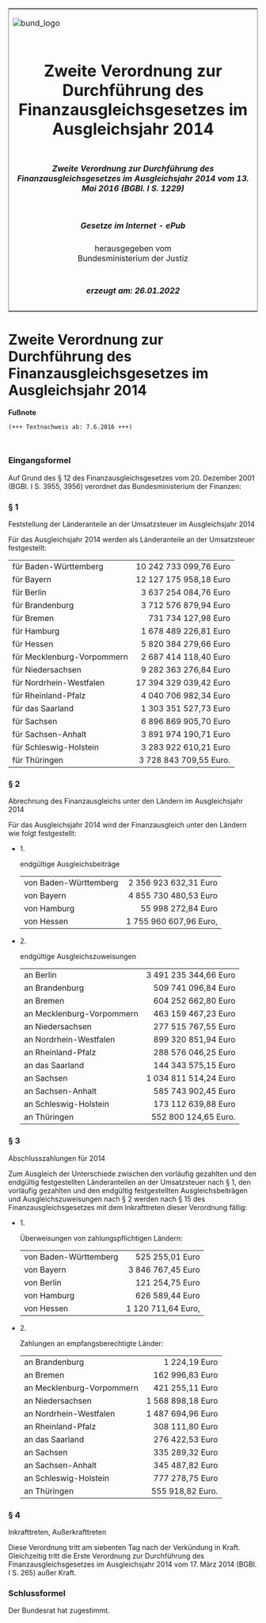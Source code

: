 <span id="DECKBLATT.html"></span>

<table border="0" frame="border" width="100%">

<tr valign="top">

<td align="left">

![bund\_logo](BfJ_2021_Web_de_de.gif)

</td>

<td align="right">

 

</td>

</tr>

<tr align="center" valign="middle">

<td colspan="2">

# Zweite Verordnung zur Durchführung des Finanzausgleichsgesetzes im Ausgleichsjahr 2014

</td>

</tr>

<tr align="center" valign="middle">

<td colspan="2">

##### Zweite Verordnung zur Durchführung des Finanzausgleichsgesetzes im Ausgleichsjahr 2014 vom 13. Mai 2016 (BGBl. I S. 1229)

</td>

</tr>

<tr align="center" valign="middle">

<td colspan="2">

  
  

##### Gesetze im Internet - ePub  
  
herausgegeben vom  
Bundesministerium der Justiz

</td>

</tr>

<tr align="center" valign="bottom">

<td colspan="2">

  
  

##### erzeugt am: 26.01.2022

</td>

</tr>

</table>

<span id="BJNR122900016.html"></span>

# Zweite Verordnung zur Durchführung des Finanzausgleichsgesetzes im Ausgleichsjahr 2014

<div>

  
**Fußnote**

<div class="jnhtml">

<div>

<div class="jurAbsatz">

  

``` 
(+++ Textnachweis ab: 7.6.2016 +++)

 
```

</div>

</div>

</div>

</div>

<span id="BJNR122900016BJNE000100000.html"></span>

### Eingangsformel  

<div>

<div class="jnhtml">

<div>

<div class="jurAbsatz">

Auf Grund des § 12 des Finanzausgleichsgesetzes vom 20. Dezember 2001
(BGBl. I S. 3955, 3956) verordnet das Bundesministerium der Finanzen:

</div>

</div>

</div>

</div>

<span id="BJNR122900016BJNE000200000.html"></span>

### § 1  
Feststellung der Länderanteile an der Umsatzsteuer im Ausgleichsjahr 2014

<div>

<div class="jnhtml">

<div>

<div class="jurAbsatz">

Für das Ausgleichsjahr 2014 werden als Länderanteile an der Umsatzsteuer
festgestellt:

|                            |                        |
| :------------------------- | ---------------------: |
| für Baden-Württemberg      | 10 242 733 099,76 Euro |
| für Bayern                 | 12 127 175 958,18 Euro |
| für Berlin                 |  3 637 254 084,76 Euro |
| für Brandenburg            |  3 712 576 879,94 Euro |
| für Bremen                 |    731 734 127,98 Euro |
| für Hamburg                |  1 678 489 226,81 Euro |
| für Hessen                 |  5 820 384 279,66 Euro |
| für Mecklenburg-Vorpommern |  2 687 414 118,40 Euro |
| für Niedersachsen          |  9 282 363 276,84 Euro |
| für Nordrhein-Westfalen    | 17 394 329 039,42 Euro |
| für Rheinland-Pfalz        |  4 040 706 982,34 Euro |
| für das Saarland           |  1 303 351 527,73 Euro |
| für Sachsen                |  6 896 869 905,70 Euro |
| für Sachsen-Anhalt         |  3 891 974 190,71 Euro |
| für Schleswig-Holstein     |  3 283 922 610,21 Euro |
| für Thüringen              | 3 728 843 709,55 Euro. |

</div>

</div>

</div>

</div>

<span id="BJNR122900016BJNE000300000.html"></span>

### § 2  
Abrechnung des Finanzausgleichs unter den Ländern im Ausgleichsjahr 2014

<div>

<div class="jnhtml">

<div>

<div class="jurAbsatz">

Für das Ausgleichsjahr 2014 wird der Finanzausgleich unter den Ländern
wie folgt festgestellt:

  - 1\.
    
    <div style="">
    
    endgültige Ausgleichsbeiträge
    
    |                       |                        |
    | :-------------------- | ---------------------: |
    | von Baden-Württemberg |  2 356 923 632,31 Euro |
    | von Bayern            |  4 855 730 480,53 Euro |
    | von Hamburg           |     55 998 272,84 Euro |
    | von Hessen            | 1 755 960 607,96 Euro, |
    

    </div>

  - 2\.
    
    <div style="">
    
    endgültige Ausgleichszuweisungen
    
    |                           |                       |
    | :------------------------ | --------------------: |
    | an Berlin                 | 3 491 235 344,66 Euro |
    | an Brandenburg            |   509 741 096,84 Euro |
    | an Bremen                 |   604 252 662,80 Euro |
    | an Mecklenburg-Vorpommern |   463 159 467,23 Euro |
    | an Niedersachsen          |   277 515 767,55 Euro |
    | an Nordrhein-Westfalen    |   899 320 851,94 Euro |
    | an Rheinland-Pfalz        |   288 576 046,25 Euro |
    | an das Saarland           |   144 343 575,15 Euro |
    | an Sachsen                | 1 034 811 514,24 Euro |
    | an Sachsen-Anhalt         |   585 743 902,45 Euro |
    | an Schleswig-Holstein     |   173 112 639,88 Euro |
    | an Thüringen              |  552 800 124,65 Euro. |
    

    </div>

</div>

</div>

</div>

</div>

<span id="BJNR122900016BJNE000400000.html"></span>

### § 3  
Abschlusszahlungen für 2014

<div>

<div class="jnhtml">

<div>

<div class="jurAbsatz">

Zum Ausgleich der Unterschiede zwischen den vorläufig gezahlten und den
endgültig festgestellten Länderanteilen an der Umsatzsteuer nach § 1,
den vorläufig gezahlten und den endgültig festgestellten
Ausgleichsbeiträgen und Ausgleichszuweisungen nach § 2 werden nach § 15
des Finanzausgleichsgesetzes mit dem Inkrafttreten dieser Verordnung
fällig:

  - 1\.
    
    <div style="">
    
    Überweisungen von zahlungspflichtigen Ländern:
    
    |                       |                    |
    | :-------------------- | -----------------: |
    | von Baden-Württemberg |    525 255,01 Euro |
    | von Bayern            |  3 846 767,45 Euro |
    | von Berlin            |    121 254,75 Euro |
    | von Hamburg           |    626 589,44 Euro |
    | von Hessen            | 1 120 711,64 Euro, |
    

    </div>

  - 2\.
    
    <div style="">
    
    Zahlungen an empfangsberechtigte Länder:
    
    |                           |                   |
    | :------------------------ | ----------------: |
    | an Brandenburg            |     1 224,19 Euro |
    | an Bremen                 |   162 996,83 Euro |
    | an Mecklenburg-Vorpommern |   421 255,11 Euro |
    | an Niedersachsen          | 1 568 898,18 Euro |
    | an Nordrhein-Westfalen    | 1 487 694,96 Euro |
    | an Rheinland-Pfalz        |   308 111,80 Euro |
    | an das Saarland           |   276 422,53 Euro |
    | an Sachsen                |   335 289,32 Euro |
    | an Sachsen-Anhalt         |   345 487,82 Euro |
    | an Schleswig-Holstein     |   777 278,75 Euro |
    | an Thüringen              |  555 918,82 Euro. |
    

    </div>

</div>

</div>

</div>

</div>

<span id="BJNR122900016BJNE000500000.html"></span>

### § 4  
Inkrafttreten, Außerkrafttreten

<div>

<div class="jnhtml">

<div>

<div class="jurAbsatz">

Diese Verordnung tritt am siebenten Tag nach der Verkündung in Kraft.
Gleichzeitig tritt die Erste Verordnung zur Durchführung des
Finanzausgleichsgesetzes im Ausgleichsjahr 2014 vom 17. März 2014 (BGBl.
I S. 265) außer Kraft.

</div>

</div>

</div>

</div>

<span id="BJNR122900016BJNE000600000.html"></span>

### Schlussformel  

<div>

<div class="jnhtml">

<div>

<div class="jurAbsatz">

Der Bundesrat hat zugestimmt.

</div>

</div>

</div>

</div>
